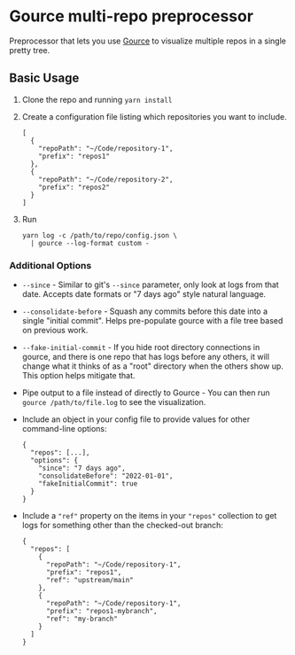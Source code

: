 # Gource multi-repo preprocessor

Preprocessor that lets you use [Gource](https://github.com/acaudwell/Gource) to visualize multiple repos in a single pretty tree.

## Basic Usage

1.  Clone the repo and running `yarn install`
2.  Create a configuration file listing which repositories you want to include.

        [
          {
            "repoPath": "~/Code/repository-1",
            "prefix": "repos1"
          },
          {
            "repoPath": "~/Code/repository-2",
            "prefix": "repos2"
          }
        ]

3.  Run

        yarn log -c /path/to/repo/config.json \
          | gource --log-format custom -

### Additional Options

- `--since` - Similar to git's `--since` parameter, only look at logs from that date. Accepts date formats or "7 days ago" style natural language.
- `--consolidate-before` - Squash any commits before this date into a single "initial commit". Helps pre-populate gource with a file tree based on previous work.
- `--fake-initial-commit` - If you hide root directory connections in gource, and there is one repo that has logs before any others, it will change what it thinks of as a "root" directory when the others show up. This option helps mitigate that.
- Pipe output to a file instead of directly to Gource - You can then run `gource /path/to/file.log` to see the visualization.
- Include an object in your config file to provide values for other command-line options:

      {
        "repos": [...],
        "options": {
          "since": "7 days ago",
          "consolidateBefore": "2022-01-01",
          "fakeInitialCommit": true
        }
      }

- Include a `"ref"` property on the items in your `"repos"` collection to get logs for something other than the checked-out branch:

      {
        "repos": [
          {
            "repoPath": "~/Code/repository-1",
            "prefix": "repos1",
            "ref": "upstream/main"
          },
          {
            "repoPath": "~/Code/repository-1",
            "prefix": "repos1-mybranch",
            "ref": "my-branch"
          }
        ]
      }
